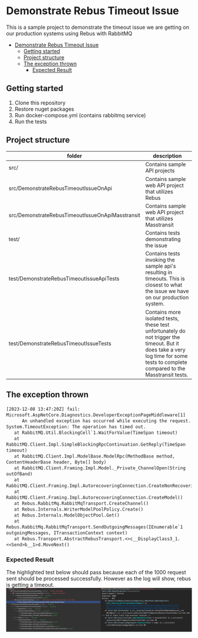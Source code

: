 # Demonstrate Rebus Timeout Issue

This is a sample project to demonstrate the timeout issue we are getting on our production systems using Rebus with RabbitMQ

<!-- TOC -->
* [Demonstrate Rebus Timeout Issue](#demonstrate-rebus-timeout-issue)
  * [Getting started](#getting-started)
  * [Project structure](#project-structure)
  * [The exception thrown](#the-exception-thrown)
    * [Expected Result](#expected-result)
<!-- TOC -->

## Getting started

1. Clone this repository
2. Restore nuget packages
3. Run docker-compose.yml (contains rabbitmq service)
4. Run the tests

## Project structure

| folder                                           | description                                                                                                                                                                       |
|--------------------------------------------------|-----------------------------------------------------------------------------------------------------------------------------------------------------------------------------------|
| src/                                             | Contains sample API projects                                                                                                                                                      |
| src/DemonstrateRebusTimeoutIssueOnApi            | Contains sample web API project that utilizes Rebus                                                                                                                               |
| src/DemonstrateRebusTimeoutIssueOnApiMasstransit | Contains sample web API project that utilizes Masstransit                                                                                                                         |
| test/                                            | Contains tests demonstrating the issue                                                                                                                                            |
| test/DemonstrateRebusTimeoutIssueApiTests        | Contains tests invoking the sample api's resulting in timeouts. This is closest to what the issue we have on our production system.                                               |
| test/DemonstrateRebusTimeoutIssueTests           | Contains more isolated tests, these test unfortunately do not trigger the timeout. But it does take a very log time for some tests to complete compared to the Masstransit tests. |

## The exception thrown

```
[2023-12-08 13:47:20Z] fail: Microsoft.AspNetCore.Diagnostics.DeveloperExceptionPageMiddleware[1]
      An unhandled exception has occurred while executing the request.
System.TimeoutException: The operation has timed out.
   at RabbitMQ.Util.BlockingCell`1.WaitForValue(TimeSpan timeout)
   at RabbitMQ.Client.Impl.SimpleBlockingRpcContinuation.GetReply(TimeSpan timeout)
   at RabbitMQ.Client.Impl.ModelBase.ModelRpc(MethodBase method, ContentHeaderBase header, Byte[] body)
   at RabbitMQ.Client.Framing.Impl.Model._Private_ChannelOpen(String outOfBand)
   at RabbitMQ.Client.Framing.Impl.AutorecoveringConnection.CreateNonRecoveringModel()
   at RabbitMQ.Client.Framing.Impl.AutorecoveringConnection.CreateModel()
   at Rebus.RabbitMq.RabbitMqTransport.CreateChannel()
   at Rebus.Internals.WriterModelPoolPolicy.Create()
   at Rebus.Internals.ModelObjectPool.Get()
   at Rebus.RabbitMq.RabbitMqTransport.SendOutgoingMessages(IEnumerable`1 outgoingMessages, ITransactionContext context)
   at Rebus.Transport.AbstractRebusTransport.<>c__DisplayClass3_1.<<Send>b__1>d.MoveNext()
```
### Expected Result

The highlighted test below should pass because each of the 1000 request sent should be processed successfully.
However as the log will show, rebus is getting a timeout.
![img.png](img.png)